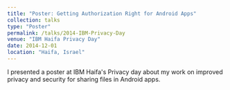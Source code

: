 ```yaml
---
title: "Poster: Getting Authorization Right for Android Apps"
collection: talks
type: "Poster"
permalink: /talks/2014-IBM-Privacy-Day
venue: "IBM Haifa Privacy Day"
date: 2014-12-01
location: "Haifa, Israel"
---
```


I presented a poster at IBM Haifa's Privacy day about my work on improved privacy and security for sharing files in Android apps.